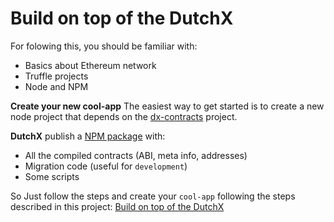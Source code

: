 # Build on top of the DutchX
For folowing this, you should be familiar with:
* Basics about Ethereum network
* Truffle projects
* Node and NPM

**Create your new cool-app**
The easiest way to get started is to create a new node project that depends on
the [dx-contracts](https://github.com/gnosis/dx-contracts/tree/master/contracts) 
project.

**DutchX** publish a [NPM package](https://www.npmjs.com/package/@gnosis.pm/dx-contracts) with:
* All the compiled contracts (ABI, meta info, addresses)
* Migration code (useful for `development`)
* Some scripts

So Just follow the steps and create your `cool-app` following the steps 
described in this project:
[Build on top of the DutchX](https://github.com/gnosis/dx-example-build-on-top-of-dutchx/tree/master/01_build-of-top-of-dx)
